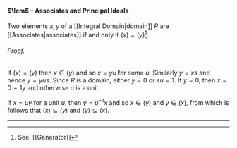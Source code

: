 #### $\lem$ – Associates and Principal Ideals
Two elements $x,y$ of a [[Integral Domain|domain]] $R$ are [[Associates|associates]] if and only if $(x) = (y)$[^1].

###### *Proof.* 
If $(x) = (y)$ then $x \in (y)$ and so $x = yu$ for some $u$.  Similarly $y = xs$ and hence $y = yus$. Since $R$ is a domain, either $y = 0$ or  $su = 1$. If $y= 0$, then $x = 0 = 1 y$ and otherwise $u$ is a unit.

If $x = uy$ for a unit $u$, then $y = u^{-1}x$ and so
$x \in (y)$ and $y \in (x)$, from which is follows that $(x) \subseteq (y)$ and $(y) \subseteq (x)$.
***
[^1]: See: [[Generator]]